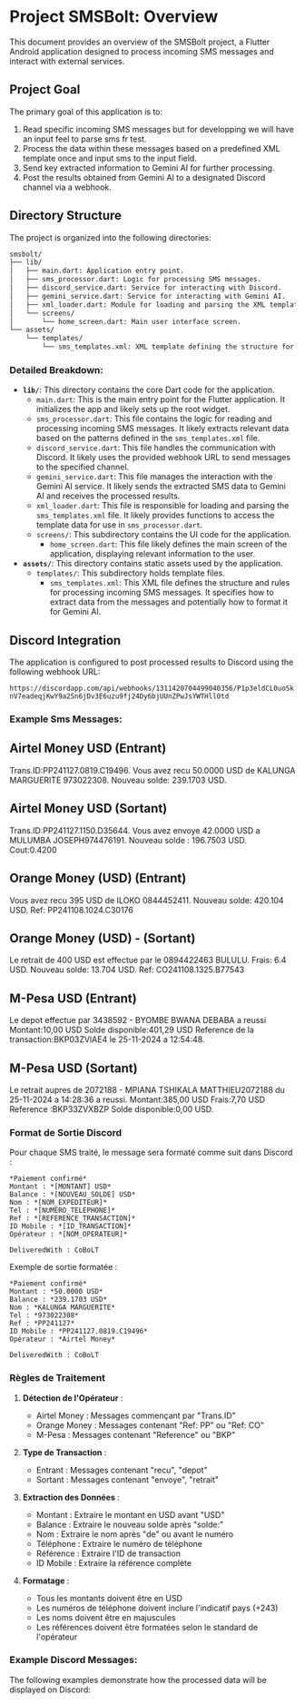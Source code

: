 # Project SMSBolt: Overview

This document provides an overview of the SMSBolt project, a Flutter Android application designed to process incoming SMS messages and interact with external services.

## Project Goal

The primary goal of this application is to:

1. Read specific incoming SMS messages but for developping we will have an input feel to parse sms fr test.
2. Process the data within these messages based on a predefined XML template once and input sms to the input field.
3. Send key extracted information to Gemini AI for further processing.
4. Post the results obtained from Gemini AI to a designated Discord channel via a webhook.

## Directory Structure

The project is organized into the following directories:

```bash
smsbolt/
├── lib/
│   ├── main.dart: Application entry point.
│   ├── sms_processor.dart: Logic for processing SMS messages.
│   ├── discord_service.dart: Service for interacting with Discord.
│   ├── gemini_service.dart: Service for interacting with Gemini AI.
│   ├── xml_loader.dart: Module for loading and parsing the XML template.
│   └── screens/
│       └── home_screen.dart: Main user interface screen.
└── assets/
    └── templates/
        └── sms_templates.xml: XML template defining the structure for SMS processing.
```

### Detailed Breakdown:

-   **`lib/`**: This directory contains the core Dart code for the application.
    -   `main.dart`: This is the main entry point for the Flutter application. It initializes the app and likely sets up the root widget.
    -   `sms_processor.dart`: This file contains the logic for reading and processing incoming SMS messages. It likely extracts relevant data based on the patterns defined in the `sms_templates.xml` file.
    -   `discord_service.dart`: This file handles the communication with Discord. It likely uses the provided webhook URL to send messages to the specified channel.
    -   `gemini_service.dart`: This file manages the interaction with the Gemini AI service. It likely sends the extracted SMS data to Gemini AI and receives the processed results.
    -   `xml_loader.dart`: This file is responsible for loading and parsing the `sms_templates.xml` file. It likely provides functions to access the template data for use in `sms_processor.dart`.
    -   `screens/`: This subdirectory contains the UI code for the application.
        -   `home_screen.dart`: This file likely defines the main screen of the application, displaying relevant information to the user.
-   **`assets/`**: This directory contains static assets used by the application.
    -   `templates/`: This subdirectory holds template files.
        -   `sms_templates.xml`: This XML file defines the structure and rules for processing incoming SMS messages. It specifies how to extract data from the messages and potentially how to format it for Gemini AI.

## Discord Integration

The application is configured to post processed results to Discord using the following webhook URL:

`https://discordapp.com/api/webhooks/1311420704499040356/P1p3eldCL0uoSknV7eadeqjKwY9a2Sn6jDv3E6uzu9fj24Dy6bjUUnZPwJsYWTHll0td`

### Example Sms Messages:
Airtel Money USD (Entrant)
------------------------
Trans.ID:PP241127.0819.C19496. Vous avez recu 50.0000 USD de KALUNGA MARGUERITE 973022308. Nouveau solde: 239.1703 USD.

Airtel Money USD (Sortant)
-------------------------
Trans.ID:PP241127.1150.D35644. Vous avez envoye 42.0000 USD a MULUMBA JOSEPH974476191. Nouveau solde : 196.7503 USD. Cout:0.4200

Orange Money (USD) (Entrant) 
-------------------------
Vous avez recu 395 USD de ILOKO 0844452411. Nouveau solde: 420.104 USD. Ref: PP241108.1024.C30176

Orange Money (USD) - (Sortant)
--------------------------
Le retrait de 400 USD est effectue par le 0894422463 BULULU. Frais:  6.4 USD. Nouveau solde: 13.704 USD. Ref: CO241108.1325.B77543

M-Pesa USD (Entrant)
-------------------------
Le depot effectue par 3438592 - BYOMBE BWANA DEBABA a reussi Montant:10,00 USD Solde disponible:401,29 USD Reference de la transaction:BKP03ZVIAE4 le 25-11-2024 a 12:54:48.

M-Pesa USD (Sortant)
--------------------------
Le retrait  aupres de 2072188 - MPIANA TSHIKALA MATTHIEU2072188 du 25-11-2024 a 14:28:36 a reussi.
Montant:385,00 USD
Frais:7,70 USD
Reference :BKP33ZVXBZP
Solde disponible:0,00 USD.

### Format de Sortie Discord

Pour chaque SMS traité, le message sera formaté comme suit dans Discord :

```
*Paiement confirmé*
Montant : *[MONTANT] USD*
Balance : *[NOUVEAU_SOLDE] USD*
Nom : *[NOM_EXPEDITEUR]*
Tel : *[NUMERO_TELEPHONE]*
Ref : *[REFERENCE_TRANSACTION]*
ID Mobile : *[ID_TRANSACTION]*
Opérateur : *[NOM_OPERATEUR]*

DeliveredWith : CoBoLT
```

Exemple de sortie formatée :
```
*Paiement confirmé*
Montant : *50.0000 USD*
Balance : *239.1703 USD*
Nom : *KALUNGA MARGUERITE*
Tel : *973022308*
Ref : *PP241127*
ID Mobile : *PP241127.0819.C19496*
Opérateur : *Airtel Money*

DeliveredWith : CoBoLT
```

### Règles de Traitement

1. **Détection de l'Opérateur** :
   - Airtel Money : Messages commençant par "Trans.ID"
   - Orange Money : Messages contenant "Ref: PP" ou "Ref: CO"
   - M-Pesa : Messages contenant "Reference" ou "BKP"

2. **Type de Transaction** :
   - Entrant : Messages contenant "recu", "depot"
   - Sortant : Messages contenant "envoye", "retrait"

3. **Extraction des Données** :
   - Montant : Extraire le montant en USD avant "USD"
   - Balance : Extraire le nouveau solde après "solde:"
   - Nom : Extraire le nom après "de" ou avant le numéro
   - Téléphone : Extraire le numéro de téléphone
   - Référence : Extraire l'ID de transaction
   - ID Mobile : Extraire la référence complète

4. **Formatage** :
   - Tous les montants doivent être en USD
   - Les numéros de téléphone doivent inclure l'indicatif pays (+243)
   - Les noms doivent être en majuscules
   - Les références doivent être formatées selon le standard de l'opérateur

### Example Discord Messages:

The following examples demonstrate how the processed data will be displayed on Discord:
